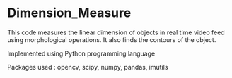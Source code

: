 # Dimension_Measure

This code measures the linear dimension of objects in real time video feed using morphological operations. 
It also finds the contours of the object.

Implemented using Python programming language

Packages used : opencv, scipy, numpy, pandas, imutils
